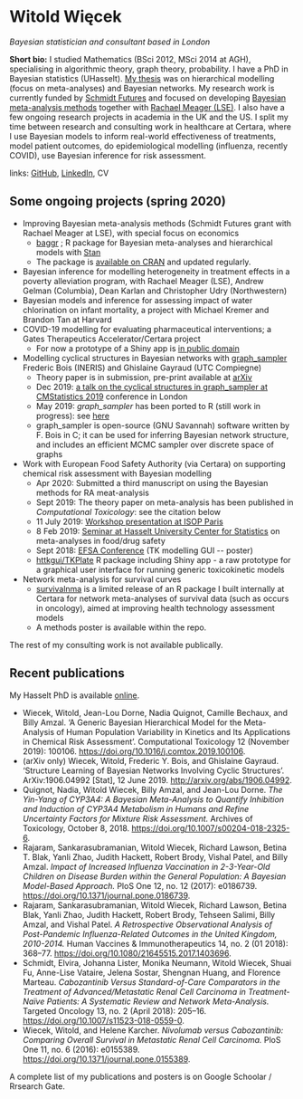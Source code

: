 # Witold Więcek

_Bayesian statistician and consultant based in London_ 

**Short bio:** I studied Mathematics (BSci 2012, MSci 2014 at AGH), specialising in algorithmic theory, graph theory, probability. I have a PhD in Bayesian statistics (UHasselt). [My thesis](https://ibiostat.be/publications/phd/witoldwiecek.pdf) was on hierarchical modelling (focus on meta-analyses) and Bayesian networks.
My research work is currently funded by [Schmidt Futures](https://schmidtfutures.com/) and focused on developing [Bayesian meta-analysis methods](https://github.com/wwiecek/baggr/) together with [Rachael Meager (LSE)](https://sites.google.com/view/rachaelmeager/home). I also have a few ongoing research projects in academia in the UK and the US.
I split my time between research and consulting work in healthcare at Certara, where I use Bayesian models to inform real-world effectiveness of treatments, model patient outcomes, do epidemiological modelling (influenza, recently COVID), use Bayesian inference for risk assessment. 

links: [GitHub](https://github.com/wwiecek), [LinkedIn](https://www.linkedin.com/in/witold-wiecek-308089126/), CV



## Some ongoing projects (spring 2020)


- Improving Bayesian meta-analysis methods (Schmidt Futures grant with Rachael Meager at LSE), with special focus on economics
    + [baggr](https://github.com/wwiecek/baggr) ; R package for Bayesian meta-analyses and hierarchical models with [Stan](https://mc-stan.org/)
	+ The package is [available on CRAN](https://cran.r-project.org/web/packages/baggr/index.html) and updated regularly.
- Bayesian inference for modelling heterogeneity in treatment effects in a poverty alleviation program, with Rachael Meager (LSE), Andrew Gelman (Columbia), Dean Karlan and Christopher Udry (Northwestern)
- Bayesian models and inference for assessing impact of water chlorination on infant mortality, a project with Michael Kremer and Brandon Tan at Harvard
- COVID-19 modelling for evaluating pharmaceutical interventions; a Gates Therapeutics Accelerator/Certara project
    + For now a prototype of a Shiny app is [in public domain](https://github.com/certara/covid19epi)
- Modelling cyclical structures in Bayesian networks with [graph_sampler](http://www.nongnu.org/graphsampler/) Frederic Bois (INERIS) and Ghislaine Gayraud (UTC Compiegne)
    + Theory paper is in submission, pre-print available at [arXiv](<https://arxiv.org/abs/1906.04992>) 
    + Dec 2019: [a talk on the cyclical structures in graph_sampler at CMStatistics 2019](https://www.dropbox.com/s/5848p24vy2942ap/ercim_wwiecek_graph_sampler.pdf?dl=1) conference in London
    + May 2019: *graph_sampler* has been ported to R (still work in progress): see [here](<https://github.com/wwiecek/rgraphsampler>)
	+ graph_sampler is open-source (GNU Savannah) software written by F. Bois in C; it can be used for inferring Bayesian network structure, and includes an efficient MCMC sampler over discrete space of graphs
- Work with European Food Safety Authority (via Certara) on supporting chemical risk assessment with Bayesian modelling 
    + Apr 2020: Submitted a third manuscript on using the Bayesian methods for RA meat-analysis
    + Sept 2019: The theory paper on meta-analysis has been published in _Computational Toxicology_: see the citation below
    + 11 July 2019: [Workshop presentation at ISOP Paris](https://www.dropbox.com/s/i5grx70cmkmb0y0/paris_workshop_11july.pdf?dl=0)
	+ 8 Feb 2019: [Seminar at Hasselt University Center for Statistics](https://www.dropbox.com/s/5pr4p7ct5bxc4c2/hasselt_seminar_8feb.html?dl=1) on meta-analyses in food/drug safety
    + Sept 2018: [EFSA Conference](https://drive.google.com/open?id=1aFVlBTc8oDMedJHXg9jj6rh2HpyHUi9D) (TK modelling GUI -- poster)
	+ [httkgui/TKPlate](https://zenodo.org/record/2548850) R package including Shiny app - a raw prototype for a graphical user interface for running generic toxicokinetic models
- Network meta-analysis for survival curves
    + [survivalnma](<https://github.com/certara/survivalnma>) is a limited release of an R package I built internally at Certara for network meta-analyses of survival data (such as occurs in oncology), aimed at improving health technology assessment models
	+ A methods poster is available within the repo.

The rest of my consulting work is not available publically.





## Recent publications

My Hasselt PhD is available [online](https://ibiostat.be/publications/phd/witoldwiecek.pdf).

* Wiecek, Witold, Jean-Lou Dorne, Nadia Quignot, Camille Bechaux, and Billy Amzal. ‘A Generic Bayesian Hierarchical Model for the Meta-Analysis of Human Population Variability in Kinetics and Its Applications in Chemical Risk Assessment’. Computational Toxicology 12 (November 2019): 100106. <https://doi.org/10.1016/j.comtox.2019.100106>.
* (arXiv only) Wiecek, Witold, Frederic Y. Bois, and Ghislaine Gayraud. ‘Structure Learning of Bayesian Networks Involving Cyclic Structures’. ArXiv:1906.04992 [Stat], 12 June 2019. <http://arxiv.org/abs/1906.04992>.
* Quignot, Nadia, Witold Wiecek, Billy Amzal, and Jean-Lou Dorne. _The Yin-Yang of CYP3A4: A Bayesian Meta-Analysis to Quantify Inhibition and Induction of CYP3A4 Metabolism in Humans and Refine Uncertainty Factors for Mixture Risk Assessment._ Archives of Toxicology, October 8, 2018. <https://doi.org/10.1007/s00204-018-2325-6>.
* Rajaram, Sankarasubramanian, Witold Wiecek, Richard Lawson, Betina T. Blak, Yanli Zhao, Judith Hackett, Robert Brody, Vishal Patel, and Billy Amzal. _Impact of Increased Influenza Vaccination in 2-3-Year-Old Children on Disease Burden within the General Population: A Bayesian Model-Based Approach._ PloS One 12, no. 12 (2017): e0186739. <https://doi.org/10.1371/journal.pone.0186739>.
* Rajaram, Sankarasubramanian, Witold Wiecek, Richard Lawson, Betina Blak, Yanli Zhao, Judith Hackett, Robert Brody, Tehseen Salimi, Billy Amzal, and Vishal Patel. _A Retrospective Observational Analysis of Post-Pandemic Influenza-Related Outcomes in the United Kingdom, 2010-2014._ Human Vaccines & Immunotherapeutics 14, no. 2 (01 2018): 368–77. <https://doi.org/10.1080/21645515.2017.1403696>.
* Schmidt, Elvira, Johanna Lister, Monika Neumann, Witold Wiecek, Shuai Fu, Anne-Lise Vataire, Jelena Sostar, Shengnan Huang, and Florence Marteau. _Cabozantinib Versus Standard-of-Care Comparators in the Treatment of Advanced/Metastatic Renal Cell Carcinoma in Treatment-Naïve Patients: A Systematic Review and Network Meta-Analysis._ Targeted Oncology 13, no. 2 (April 2018): 205–16. <https://doi.org/10.1007/s11523-018-0559-0>.
* Wiecek, Witold, and Helene Karcher. _Nivolumab versus Cabozantinib: Comparing Overall Survival in Metastatic Renal Cell Carcinoma._ PloS One 11, no. 6 (2016): e0155389. <https://doi.org/10.1371/journal.pone.0155389>.

A complete list of my publications and posters is on Google Schoolar / Rrsearch Gate.
